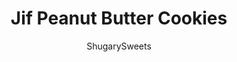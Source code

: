 ---
layout: ../../layouts/MarkdownPostLayout.astro
title: Jif Peanut Butter Cookies
author: ShugarySweets
pubDate: 2019-01-15
description: "Chewy delicious Jif Peanut Butter Cookies. These irresistible classic cookies have so many mix in options, you&#x27;ll never have the same peanut butter cookie twice."
image_url: https://www.shugarysweets.com/wp-content/uploads/2014/10/jif-peanut-butter-cookies-facebook.jpg
tags: ["Cookies","American"]
calories: 107
protein: 2
carbohydrates: 12
fats: 6
fiber: 0
ingredients: ["3/4 cup Jif Creamy Peanut Butter","1/2 cup Crisco Shortening","1 1/4 cup firmly packed light brown sugar","3 Tablespoons milk","1 Tablespoon vanilla extract","1 large egg","1 3/4 cup All-Purpose Flour","3/4 teaspoon baking soda","3/4 teaspoon kosher salt"]
serves: 3
time: "18 minutes"
prepTime: "10 minutes"
instructions: ["Preheat oven to 375 degrees.","In a large mixing bowl, combine peanut butter, shortening, brown sugar, milk and vanilla. Beat over medium speed. Add egg and beat just until blended.","Combine flour, baking soda and salt. Add to creamed mixture on low speed. Mix until blended.","Drop by tablespoonfuls onto a greased or parchment paper lined cookie sheet. Flatten slightly in a crisscross patter with tines of a fork.","Bake for 7-10 minutes, until set and beginning to brown. Remove and cool completely on wire rack."]
nutrition: ["107 calories","12 grams carbohydrates","7 milligrams cholesterol","6 grams fat","0 grams fiber","2 grams protein","2 grams saturated fat","83 milligrams sodium","7 grams sugar","0 grams trans fat","3 grams unsaturated fat"]
---